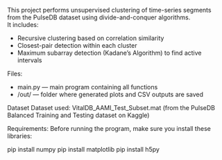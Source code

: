This project performs unsupervised clustering of time-series segments from the PulseDB dataset using divide-and-conquer algorithms.  
It includes:
- Recursive clustering based on correlation similarity  
- Closest-pair detection within each cluster  
- Maximum subarray detection (Kadane’s Algorithm) to find active intervals  

Files:
- main.py — main program containing all functions  
- /out/ — folder where generated plots and CSV outputs are saved  

Dataset
Dataset used: VitalDB_AAMI_Test_Subset.mat
(from the PulseDB Balanced Training and Testing dataset on Kaggle)

Requirements:
Before running the program, make sure you install these libraries:

pip install numpy 
pip install matplotlib 
pip install h5py
